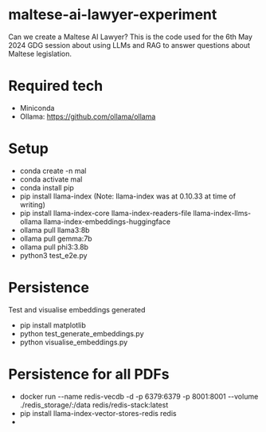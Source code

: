 # maltese-ai-lawyer-experiment

Can we create a Maltese AI Lawyer? This is the code used for the 6th May 2024 GDG session about using LLMs and RAG to answer questions about Maltese legislation.

# Required tech

- Miniconda
- Ollama: https://github.com/ollama/ollama

# Setup

- conda create -n mal
- conda activate mal
- conda install pip
- pip install llama-index
  (Note: llama-index was at 0.10.33 at time of writing)
- pip install llama-index-core llama-index-readers-file llama-index-llms-ollama llama-index-embeddings-huggingface
- ollama pull llama3:8b
- ollama pull gemma:7b
- ollama pull phi3:3.8b
- python3 test_e2e.py

# Persistence

Test and visualise embeddings generated

- pip install matplotlib
- python test_generate_embeddings.py
- python visualise_embeddings.py

# Persistence for all PDFs

- docker run --name redis-vecdb -d -p 6379:6379 -p 8001:8001 --volume ./redis_storage/:/data redis/redis-stack:latest
- pip install llama-index-vector-stores-redis redis
-
